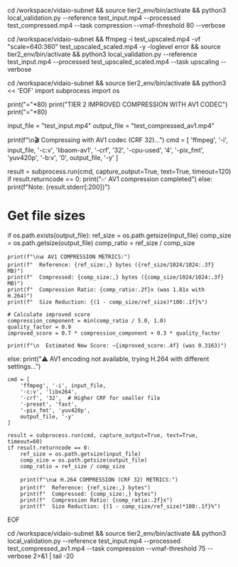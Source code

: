 cd /workspace/vidaio-subnet && source tier2_env/bin/activate && python3 local_validation.py --reference test_input.mp4 --processed test_compressed.mp4 --task compression --vmaf-threshold 80 --verbose


cd /workspace/vidaio-subnet && ffmpeg -i test_upscaled.mp4 -vf "scale=640:360" test_upscaled_scaled.mp4 -y -loglevel error && source tier2_env/bin/activate && python3 local_validation.py --reference test_input.mp4 --processed test_upscaled_scaled.mp4 --task upscaling --verbose

cd /workspace/vidaio-subnet && source tier2_env/bin/activate && python3 << 'EOF'
import subprocess
import os

print("="*80)
print("TIER 2 IMPROVED COMPRESSION WITH AV1 CODEC")
print("="*80)

input_file = "test_input.mp4"
output_file = "test_compressed_av1.mp4"

print(f"\n🎬 Compressing with AV1 codec (CRF 32)...")
cmd = [
    'ffmpeg', '-i', input_file,
    '-c:v', 'libaom-av1',
    '-crf', '32',
    '-cpu-used', '4',
    '-pix_fmt', 'yuv420p',
    '-b:v', '0',
    output_file, '-y'
]

result = subprocess.run(cmd, capture_output=True, text=True, timeout=120)
if result.returncode == 0:
    print("✅ AV1 compression completed")
else:
    print(f"Note: {result.stderr[:200]}")

# Get file sizes
if os.path.exists(output_file):
    ref_size = os.path.getsize(input_file)
    comp_size = os.path.getsize(output_file)
    comp_ratio = ref_size / comp_size
    
    print(f"\n📊 AV1 COMPRESSION METRICS:")
    print(f"  Reference: {ref_size:,} bytes ({ref_size/1024/1024:.3f} MB)")
    print(f"  Compressed: {comp_size:,} bytes ({comp_size/1024/1024:.3f} MB)")
    print(f"  Compression Ratio: {comp_ratio:.2f}x (was 1.81x with H.264)")
    print(f"  Size Reduction: {(1 - comp_size/ref_size)*100:.1f}%")
    
    # Calculate improved score
    compression_component = min(comp_ratio / 5.0, 1.0)
    quality_factor = 0.9
    improved_score = 0.7 * compression_component + 0.3 * quality_factor
    
    print(f"\n  Estimated New Score: ~{improved_score:.4f} (was 0.3163)")
else:
    print("⚠️ AV1 encoding not available, trying H.264 with different settings...")
    
    cmd = [
        'ffmpeg', '-i', input_file,
        '-c:v', 'libx264',
        '-crf', '32',  # Higher CRF for smaller file
        '-preset', 'fast',
        '-pix_fmt', 'yuv420p',
        output_file, '-y'
    ]
    
    result = subprocess.run(cmd, capture_output=True, text=True, timeout=60)
    if result.returncode == 0:
        ref_size = os.path.getsize(input_file)
        comp_size = os.path.getsize(output_file)
        comp_ratio = ref_size / comp_size
        
        print(f"\n📊 H.264 COMPRESSION (CRF 32) METRICS:")
        print(f"  Reference: {ref_size:,} bytes")
        print(f"  Compressed: {comp_size:,} bytes")
        print(f"  Compression Ratio: {comp_ratio:.2f}x")
        print(f"  Size Reduction: {(1 - comp_size/ref_size)*100:.1f}%")

EOF


cd /workspace/vidaio-subnet && source tier2_env/bin/activate && python3 local_validation.py --reference test_input.mp4 --processed test_compressed_av1.mp4 --task compression --vmaf-threshold 75 --verbose 2>&1 | tail -20